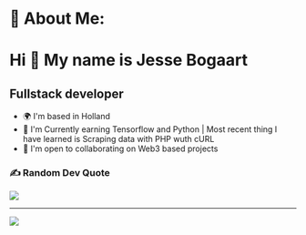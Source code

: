 # 💫 About Me:
Hi 👋  My name is Jesse Bogaart
=====================================================================================================================================

Fullstack developer
------------------------

* 🌍  I'm based in Holland
* 🧠  I'm Currently earning Tensorflow and Python | Most recent thing I have learned is Scraping data with PHP wuth cURL
* 🤝  I'm open to collaborating on Web3 based projects


### ✍️ Random Dev Quote
![](https://quotes-github-readme.vercel.app/api?type=horizontal&theme=gruvbox)

---
[![](https://visitcount.itsvg.in/api?id=frkyscience&icon=6&color=12)](https://visitcount.itsvg.in)
>
